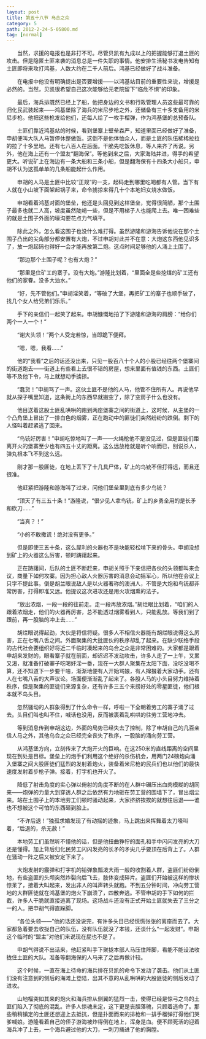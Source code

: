 ```yaml
---
layout: post
title: 第五十八节 乌合之众
category: 5
path: 2012-2-24-5-05800.md
tag: [normal]
---
```


　　当然，求援的电报也是非打不可。尽管贝凯有九成以上的把握能够打退土匪的攻击。但是隐匿土匪来袭的消息总是一件失职的事情。他安排生活秘书发电告知有土匪即将来攻打鸿基，人数大约在二千人前后。鸿基已经做好了战斗准备。

　　在电报中他没有明确提出是否要增援——以鸿基站目前的重要性来说，增援是必然的。当然，贝凯很希望自己这次能够给元老院留下“临危不惧”的印象。

　　最后，海兵排既然已经上了船，他把身边的文书和行政管理人员这些最可靠的归化民武装起来——鸿基堡除了海兵的米尼步枪之外，还储备有三十多支备用的米尼步枪。他把这些枪发给他们，还每人给了一枚手榴弹，作为鸿基堡的总预备队。

　　土匪们靠近鸿基站的时候，看到堡寨上壁垒森严，知道里面已经做好了准备，申胡便叫大队人马暂停休整做饭。这倒不是他体恤众人，而是土匪的队伍稀稀拉拉的拉了十多里地。还有七八百人在后面。干脆先吃饭休息，等人来齐了再说。另外，他在海上还有一个盟友“翻海保”。等他到来之后，大家海陆并进，得手的希望更大。听说矿上在海边有一条大船和三条小船，但是翻海保有十四条大小船只，申胡不认为这孤单单的几条船能起什么作用。

　　申胡的人马是土匪中比较“正规”的一支，起码走到哪里吃喝都有人管。当下有人就在小山坡下面架起锅子来，命令掳掠来得几十个本地妇女烧水做饭。

　　申胡看着鸿基对面的堡垒，他还是头回见到这样堡垒，觉得很简陋，那个土围子最多也就二人高，坡度虽然陡峭一些，但是不用梯子人也能爬上去。唯一困难些的就是土围子外面的壕沟要花点力气填平。

　　除此之外，怎么看这围子也没什么难打得。虽然游隆和游海告诉他说在那个土围子凸出的尖角部分都安置有大炮，不过申胡对此并不在意：大炮这东西他见识多了，放一炮起码也得好一会才能再放第二炮。这点时间足够他的人涌上土围了。

　　“那边那个土围子呢？也有大炮？”

　　“那里是住矿工的寨子。没有大炮。”游隆比划着，“里面全是些挖煤的矿工还有他们的家眷。没多大油水。”

　　“好，先不管他们。”申胡淫笑着，“等破了大堡，再把矿工的寨子也顺手破了，找几个女人给兄弟们乐乐。”

　　手下的亲信们一起笑了起来。申胡慷慨地拍了下游隆和游海的肩膀：“给你们两个一人一个！”

　　“谢大头领！”两个人受宠若惊，当即跪下便拜。

　　“嗯，嗯，我看……”

　　他的“我看”之后的话还没出来，只见一股百八十个人的小股已经往两个堡寨间的街道跑去——街道上有些看上去很不错的房屋，想来里面有值钱的东西。土匪们等不及他下令，马上就想动手掳掠。

　　“蠢货！”申胡骂了一声。这伙土匪不是他的人马，他管不住所有人。再说他早就从探子嘴里知道，这条街上的东西早就搬空了，除了空房子什么也没有。

　　他目送着这股土匪乱哄哄的跑到两座堡寨之间的街道上，这时候，从主堡的一个凸角堡上冒出了一排白色的烟雾，正在跑动中的匪徒们突然纷纷的跌倒。剩下的人怪叫着赶紧逃了回来。

　　“鸟铳好厉害！”申胡吃惊地叫了一声——火绳枪他不是没见过，但是匪徒们距离开火的堡寨至少也有四五十丈的距离。这么远放枪就是听个响而已，别说杀人，弹丸根本飞不到这么远。

　　刚才那一股匪徒，在地上丢下了十几具尸体，矿上的鸟铳不但打得远，而且还很准。

　　他赶紧把游隆和游海叫了过来，问他们堡垒里到底有多少鸟铳？

　　“顶天了有三五十条！”游隆说，“很少见人拿鸟铳，矿上的乡勇全用的是长矛和砍刀……”

　　“当真？！”

　　“小的不敢撒谎！绝对没有更多。”

　　但是即使三五十条，这么犀利的火器也不是块能轻松啃下来的骨头。申胡没想到矿上的火器这么厉害，顿时踌躇起来。

　　正在踌躇间，后队的土匪不断赶来，申胡关照手下亲信把各伙的头领都叫来会议，商量下如何攻寨。因为担心敌人火器厉害的消息会动摇军心，所以他在会议上只字不提此事。倒是胡兰眼说敌人是以火器著称的澳洲人，不管是大炮和鸟铳都非常厉害，打得即准又远。他提议这次进攻还是用火攻烟熏的法子。

　　“放出浓烟，一段一段的往前走。走一段再放浓烟。”胡烂眼比划着，“咱们的人跟着浓烟走，他们的火器再厉害，总不能透过烟雾看到人，只能乱放。等我们到了跟前，再一股脑的冲上去……”

　　胡烂眼说得起劲，大伙是将信将疑。很多人不相信火器能有胡烂眼说得这么厉害，正在七嘴八舌之间。外面聚集的大批匪伙的秩序却乱了起来。在缺少联络手段的古代社会要组织好将近二千临时凑起来的乌合之众是非常困难的。大家都是跟着申胡来发财的，眼看寨子就在前面，却迟迟不发动攻击，许多人走了一上午，又累又渴，就准备打破寨子吃喝奸淫一番，现在一大群人聚集在太阳下面，没吃没喝不算，还不知道下一步要干啥，渐渐地便有人开始骂娘，有人撺掇着大家动手。还有人在七嘴八舌的大声议论。场面便渐渐乱了起来了。各股人马的小头目努力维持着秩序，但是聚集的匪徒们来源复杂，还有许多三五个来捞好处的零星匪徒，他们根本就不鸟头目。

　　忽然骚动的人群象得到了什么命令一样，呼啦一下全朝着劳工的寨子涌了过去。头目们叫也叫不住，喊话也没用，反而被裹着乱哄哄的往劳工营地冲去。

　　等到消息传到申胡这边，外面的局势已经失去了控制，除了申胡自己的几百亲信人马之外，其他乌合之众已经完全丧失了秩序，一股脑的涌向劳工营。

　　从鸿基堡方向，立刻传来了大炮开火的巨响。在这250米的直线距离的空间里现在到处是目标。堡垒上的炮手们利用这个绝好的杀伤机会，用两门24磅炮向涌入堡寨之间大股匪徒们猛烈的发射着炮火，装备着米尼枪的民兵们也以他们的最快速度发射着步枪子弹。接着，打字机也开火了。

　　降低了射击角度的实心弹以俯射的角度不断的在人群中碾压出血肉模糊的胡同来——炮弹的力量大到穿透人群之后依然有力地砸在劳工营的围墙下了，冒出烟尘来。站在土围子上的本地劳工们顿时骚动起来，大家挤挤挨挨的就想往后退——谁也不想被这个可怕的东西砸到脸上。

　　“不许后退！”独孤求婚发现了有动摇的迹象，马上跳出来挥舞着太刀嚎叫着，“后退的，杀无赦！”

　　本地劳工们虽然听不懂他的话，但是他扭曲狰狞的面孔和手中闪闪发亮的大刀还是懂得。加上背后归化民劳工闪闪发亮的长矛的矛尖几乎要顶在后背上了。人群在骚动一阵之后又被安定下来了。

　　大炮发射的霰弹和打字机的铅弹象瓢泼大雨一般的收割着人群，盗匪们纷纷倒地，有些盗匪的头颅突然炸裂向后飞去，肢体变成碎片。盗匪们开始被这样的惨状惊呆了，接着大叫起来，发出非人的叫声转头就跑。不到五分钟时间，冲向劳工营地的大群匪徒就在鸿基堡的炮火下崩溃了，四散奔逃。不管申胡的手下如何的拦截，许多人干脆就直接逃离了现场。这场战斗还没有正式开始土匪就失去了三分之一的人。把申胡气得直跺脚。

　　“各位头领——”他的话还没说完，有许多头目已经慌慌张张的离座而去了。大家都急着要去收拢自己的队伍，没有队伍就没了本钱，还谈什么“一起发财”。申胡这个临时的“盟主”对他们来说现在屁也不是了。

　　申胡气得说不出话来，他赶紧叫手下聚拢本部人马压住阵脚，看能不能设法收拢住土匪的大队。准备等翻海保的人马来了之后再做计较。

　　这个时候，一直在海上待命的海兵排在贝凯的命令下发动了袭击。他们从土匪们没有注意到的侧后的海滩上登陆，出其不意的从乱哄哄的大股匪徒的侧后发动了进攻。

　　山地榴突如其来的炮火和海兵排从侧翼的猛烈一击，使得已经是惊弓之鸟的土匪们陷入了彻底的混乱。许多人惊魂未定，这下更是丧胆落魄，只顾着逃命了。那些稍稍镇定的土匪还想迎上去抵抗，但是扑面而来的排枪和一排手榴弹打得他们哭爹喊娘。游隆看着自己的侄子游海被炸得倒在地上，浑身是血。便不顾死活的迎着海兵冲了上去，一个海兵避过他的大刀，一刺刀捅进了他的胸膛。
